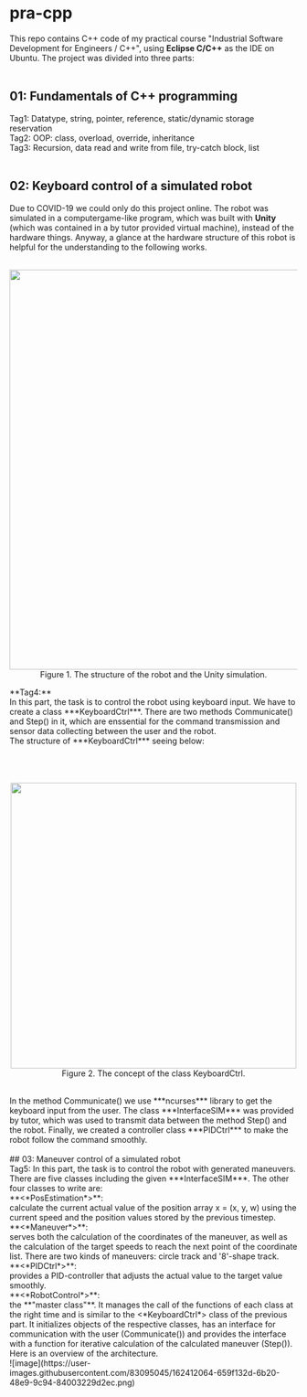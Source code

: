 # pra-cpp
This repo contains C++ code of my practical course "Industrial Software Development for Engineers / C++", using **Eclipse C/C++** as the IDE on Ubuntu. The project was divided into three parts:<br>
<br>
## 01: Fundamentals of C++ programming<br>
  Tag1: Datatype, string, pointer, reference, static/dynamic storage reservation <br>
  Tag2: OOP: class, overload, override, inheritance<br>
  Tag3: Recursion, data read and write from file, try-catch block, list<br>
  <br>
## 02: Keyboard control of a simulated robot<br>
Due to COVID-19 we could only do this project online. The robot was simulated in a computergame-like program, which was built with **Unity** (which was contained in a by tutor provided virtual machine), instead of the hardware things. Anyway, a glance at the hardware structure of this robot is helpful for the understanding to the following works.<br>
<br>
<p align="center">
    <img src="https://user-images.githubusercontent.com/83095045/162423509-9c13745a-bca6-4db5-890c-b6a433054c50.png" width="700">
    <br>
    Figure 1. The structure of the robot and the Unity simulation.
</p>
**Tag4:**<br>
In this part, the task is to control the robot using keyboard input. We have to create a class ***KeyboardCtrl***. There are two methods Communicate() and Step() in it, which are enssential for the command transmission and sensor data collecting between the user and the robot.<br>
The structure of ***KeyboardCtrl*** seeing below:<br>
<br>
<br>
<br>
<p align="center">
    <img src="https://user-images.githubusercontent.com/83095045/162426568-9dcc4abf-be59-4f34-9762-12075ecc8c4a.png" width="500">
    <br>
    Figure 2. The concept of the class KeyboardCtrl.
</p>
<br>
In the method Communicate() we use ***ncurses*** library to get the keyboard input from the user. The class ***InterfaceSIM*** was provided by tutor, which was used to transmit data between the method Step() and the robot. Finally, we created a controller class ***PIDCtrl*** to make the robot follow the command smoothly.<br>
<br>
## 03: Maneuver control of a simulated robot<br>
Tag5:
In this part, the task is to control the robot with generated maneuvers. There are five classes including the given ***InterfaceSIM***. The other four classes to write are:
  <br>**<*PosEstimation*>**:<br>
  calculate the current actual value of the position array x = (x, y, w) using the current speed and the position values stored by the previous timestep.
  <br>**<*Maneuver*>**:<br>
  serves both the calculation of the coordinates of the maneuver, as well as the calculation of the target speeds to reach the next point of the coordinate list. There are two kinds of maneuvers: circle track and '8'-shape track.
  <br>**<*PIDCtrl*>**:<br>
  provides a PID-controller that adjusts the actual value to the target value smoothly.
  <br>**<*RobotControl*>**:<br>
  the **"master class"**. It manages the call of the functions of each class at the right time and is similar to the <*KeyboardCtrl*> class of the previous part. It initializes objects of the respective classes, has an interface for communication with the user (Communicate()) and provides the interface with a function for iterative calculation of the calculated maneuver (Step()).
  <br>Here is an overview of the architecture.<br>
  ![image](https://user-images.githubusercontent.com/83095045/162412064-659f132d-6b20-48e9-9c94-84003229d2ec.png)

  
  
